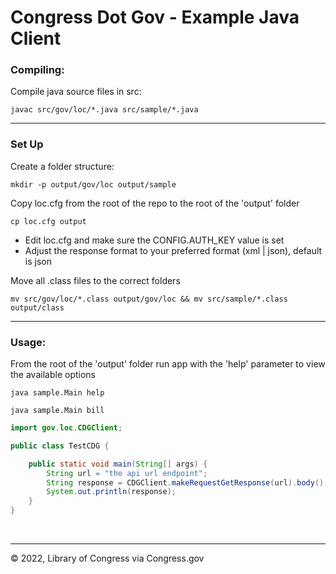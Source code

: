 # Congress Dot Gov - Example Java Client

### Compiling:

Compile java source files in src:

```shell
javac src/gov/loc/*.java src/sample/*.java
```

---
### Set Up

Create a folder structure:

```shell
mkdir -p output/gov/loc output/sample
```

Copy loc.cfg from the root of the repo to the root of the 'output' folder

```shell
cp loc.cfg output
```

- Edit loc.cfg and make sure the CONFIG.AUTH_KEY value is set
- Adjust the response format to your preferred format (xml | json), default is json

Move all .class files to the correct folders
```shell
mv src/gov/loc/*.class output/gov/loc && mv src/sample/*.class output/class
```

---
### Usage:
From the root of the 'output' folder run app with the 'help' parameter to view the available options

```shell
java sample.Main help

java sample.Main bill
```

```java
import gov.loc.CDGClient;

public class TestCDG {

    public static void main(String[] args) {
        String url = "the api url endpoint";
        String response = CDGClient.makeRequestGetResponse(url).body();
        System.out.println(response);
    }
}
```

<p>&nbsp;</p>

---
© 2022, Library of Congress via Congress.gov